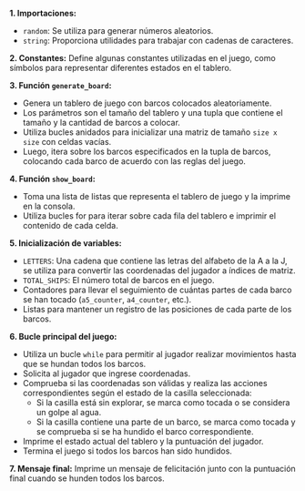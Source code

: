**1. Importaciones:**
* `random`: Se utiliza para generar números aleatorios.
* `string`: Proporciona utilidades para trabajar con cadenas de caracteres.

**2. Constantes:** Define algunas constantes utilizadas en el juego, como símbolos para representar diferentes estados en el tablero.

**3. Función `generate_board`:**
* Genera un tablero de juego con barcos colocados aleatoriamente.
* Los parámetros son el tamaño del tablero y una tupla que contiene el tamaño y la cantidad de barcos a colocar.
* Utiliza bucles anidados para inicializar una matriz de tamaño `size x size` con celdas vacías.
* Luego, itera sobre los barcos especificados en la tupla de barcos, colocando cada barco de acuerdo con las reglas del juego.

**4. Función `show_board`:**
* Toma una lista de listas que representa el tablero de juego y la imprime en la consola.
* Utiliza bucles for para iterar sobre cada fila del tablero e imprimir el contenido de cada celda.

**5. Inicialización de variables:**
* `LETTERS`: Una cadena que contiene las letras del alfabeto de la A a la J, se utiliza para convertir las coordenadas del jugador a índices de matriz.
* `TOTAL_SHIPS`: El número total de barcos en el juego.
* Contadores para llevar el seguimiento de cuántas partes de cada barco se han tocado (`a5_counter`, `a4_counter`, etc.).
* Listas para mantener un registro de las posiciones de cada parte de los barcos.

**6. Bucle principal del juego:**
* Utiliza un bucle `while` para permitir al jugador realizar movimientos hasta que se hundan todos los barcos.
* Solicita al jugador que ingrese coordenadas.
* Comprueba si las coordenadas son válidas y realiza las acciones correspondientes según el estado de la casilla seleccionada:
  * Si la casilla está sin explorar, se marca como tocada o se considera un golpe al agua.
  * Si la casilla contiene una parte de un barco, se marca como tocada y se comprueba si se ha hundido el barco correspondiente.
* Imprime el estado actual del tablero y la puntuación del jugador.
* Termina el juego si todos los barcos han sido hundidos.

**7. Mensaje final:** Imprime un mensaje de felicitación junto con la puntuación final cuando se hunden todos los barcos.
